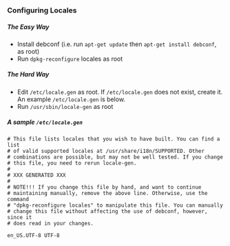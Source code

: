 ### Configuring Locales

##### The Easy Way

- Install debconf (i.e. run `apt-get update` then `apt-get install debconf`, as root)
- Run `dpkg-reconfigure` locales as root

##### The Hard Way

- Edit `/etc/locale.gen` as root. If `/etc/locale.gen` does not exist, create it. An example `/etc/locale.gen` is below.
- Run `/usr/sbin/locale-gen` as root

##### A sample `/etc/locale.gen`

```
# This file lists locales that you wish to have built. You can find a list
# of valid supported locales at /usr/share/i18n/SUPPORTED. Other
# combinations are possible, but may not be well tested. If you change
# this file, you need to rerun locale-gen.
#
# XXX GENERATED XXX
#
# NOTE!!! If you change this file by hand, and want to continue
# maintaining manually, remove the above line. Otherwise, use the command
# "dpkg-reconfigure locales" to manipulate this file. You can manually
# change this file without affecting the use of debconf, however, since it
# does read in your changes.

en_US.UTF-8 UTF-8
```

